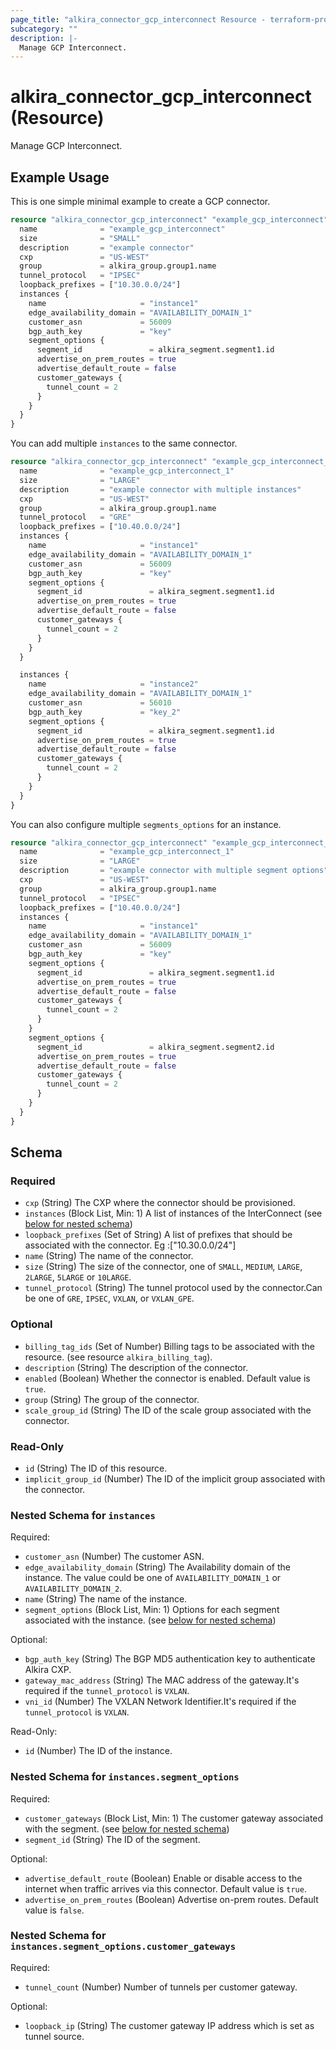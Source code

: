 ```yaml
---
page_title: "alkira_connector_gcp_interconnect Resource - terraform-provider-alkira"
subcategory: ""
description: |-
  Manage GCP Interconnect.
---
```


# alkira_connector_gcp_interconnect (Resource)

Manage GCP Interconnect.

## Example Usage

This is one simple minimal example to create a GCP connector.

```terraform
resource "alkira_connector_gcp_interconnect" "example_gcp_interconnect" {
  name              = "example_gcp_interconnect"
  size              = "SMALL"
  description       = "example connector"
  cxp               = "US-WEST"
  group             = alkira_group.group1.name
  tunnel_protocol   = "IPSEC"
  loopback_prefixes = ["10.30.0.0/24"]
  instances {
    name                     = "instance1"
    edge_availability_domain = "AVAILABILITY_DOMAIN_1"
    customer_asn             = 56009
    bgp_auth_key             = "key"
    segment_options {
      segment_id               = alkira_segment.segment1.id
      advertise_on_prem_routes = true
      advertise_default_route = false
      customer_gateways {
        tunnel_count = 2
      }
    }
  }
}
```

You can add multiple `instances` to the same connector.

```terraform
resource "alkira_connector_gcp_interconnect" "example_gcp_interconnect_1" {
  name              = "example_gcp_interconnect_1"
  size              = "LARGE"
  description       = "example connector with multiple instances"
  cxp               = "US-WEST"
  group             = alkira_group.group1.name
  tunnel_protocol   = "GRE"
  loopback_prefixes = ["10.40.0.0/24"]
  instances {
    name                     = "instance1"
    edge_availability_domain = "AVAILABILITY_DOMAIN_1"
    customer_asn             = 56009
    bgp_auth_key             = "key"
    segment_options {
      segment_id               = alkira_segment.segment1.id
      advertise_on_prem_routes = true
      advertise_default_route = false
      customer_gateways {
        tunnel_count = 2
      }
    }
  }

  instances {
    name                     = "instance2"
    edge_availability_domain = "AVAILABILITY_DOMAIN_1"
    customer_asn             = 56010
    bgp_auth_key             = "key_2"
    segment_options {
      segment_id               = alkira_segment.segment1.id
      advertise_on_prem_routes = true
      advertise_default_route = false
      customer_gateways {
        tunnel_count = 2
      }
    }
  }
}
```

You can also configure multiple `segments_options` for an instance.
```terraform
resource "alkira_connector_gcp_interconnect" "example_gcp_interconnect_2" {
  name              = "example_gcp_interconnect_1"
  size              = "LARGE"
  description       = "example connector with multiple segment options"
  cxp               = "US-WEST"
  group             = alkira_group.group1.name
  tunnel_protocol   = "IPSEC"
  loopback_prefixes = ["10.40.0.0/24"]
  instances {
    name                     = "instance1"
    edge_availability_domain = "AVAILABILITY_DOMAIN_1"
    customer_asn             = 56009
    bgp_auth_key             = "key"
    segment_options {
      segment_id               = alkira_segment.segment1.id
      advertise_on_prem_routes = true
      advertise_default_route = false
      customer_gateways {
        tunnel_count = 2
      }
    }
    segment_options {
      segment_id               = alkira_segment.segment2.id
      advertise_on_prem_routes = true
      advertise_default_route = false
      customer_gateways {
        tunnel_count = 2
      }
    }
  }
}
```

<!-- schema generated by tfplugindocs -->
## Schema

### Required

- `cxp` (String) The CXP where the connector should be provisioned.
- `instances` (Block List, Min: 1) A list of instances of the InterConnect (see [below for nested schema](#nestedblock--instances))
- `loopback_prefixes` (Set of String) A list of prefixes that should be associated with the connector. Eg :["10.30.0.0/24"]
- `name` (String) The name of the connector.
- `size` (String) The size of the connector, one of `SMALL`, `MEDIUM`, `LARGE`, `2LARGE`, `5LARGE` or `10LARGE`.
- `tunnel_protocol` (String) The tunnel protocol used by the connector.Can be one of `GRE`, `IPSEC`, `VXLAN`, or `VXLAN_GPE`.

### Optional

- `billing_tag_ids` (Set of Number) Billing tags to be associated with the resource. (see resource `alkira_billing_tag`).
- `description` (String) The description of the connector.
- `enabled` (Boolean) Whether the connector is enabled. Default value is `true`.
- `group` (String) The group of the connector.
- `scale_group_id` (String) The ID of the scale group associated with the connector.

### Read-Only

- `id` (String) The ID of this resource.
- `implicit_group_id` (Number) The ID of the implicit group associated with the connector.

<a id="nestedblock--instances"></a>
### Nested Schema for `instances`

Required:

- `customer_asn` (Number) The customer ASN.
- `edge_availability_domain` (String) The Availability domain of the instance. The value could be one of `AVAILABILITY_DOMAIN_1` or `AVAILABILITY_DOMAIN_2`.
- `name` (String) The name of the instance.
- `segment_options` (Block List, Min: 1) Options for each segment associated with the instance. (see [below for nested schema](#nestedblock--instances--segment_options))

Optional:

- `bgp_auth_key` (String) The BGP MD5 authentication key to authenticate Alkira CXP.
- `gateway_mac_address` (String) The MAC address of the gateway.It's required if the `tunnel_protocol` is `VXLAN`.
- `vni_id` (Number) The VXLAN Network Identifier.It's required if the `tunnel_protocol` is `VXLAN`.

Read-Only:

- `id` (Number) The ID of the instance.

<a id="nestedblock--instances--segment_options"></a>
### Nested Schema for `instances.segment_options`

Required:

- `customer_gateways` (Block List, Min: 1) The customer gateway associated with the segment. (see [below for nested schema](#nestedblock--instances--segment_options--customer_gateways))
- `segment_id` (String) The ID of the segment.

Optional:

- `advertise_default_route` (Boolean) Enable or disable access to the internet when traffic arrives via this connector. Default value is `true`.
- `advertise_on_prem_routes` (Boolean) Advertise on-prem routes. Default value is `false`.

<a id="nestedblock--instances--segment_options--customer_gateways"></a>
### Nested Schema for `instances.segment_options.customer_gateways`

Required:

- `tunnel_count` (Number) Number of tunnels per customer gateway.

Optional:

- `loopback_ip` (String) The customer gateway IP address which is set as tunnel source.

